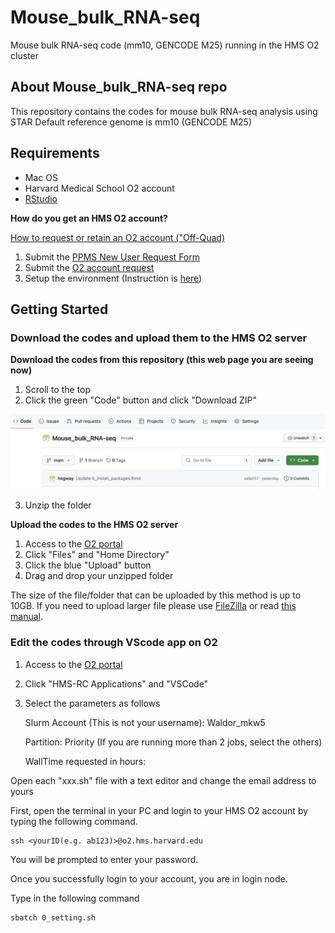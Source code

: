 # Mouse_bulk_RNA-seq
Mouse bulk RNA-seq code (mm10, GENCODE M25) running in the HMS O2 cluster

## About Mouse_bulk_RNA-seq repo

This repository contains the codes for mouse bulk RNA-seq analysis using STAR
Default reference genome is mm10 (GENCODE M25)

## Requirements

* Mac OS
* Harvard Medical School O2 account
* [RStudio](https://posit.co/download/rstudio-desktop/)

**How do you get an HMS O2 account?**

[How to request or retain an O2 account ("Off-Quad)](https://harvardmed.atlassian.net/wiki/spaces/O2/pages/1918304257/How+to+request+or+retain+an+O2+account#%E2%80%9COff-Quad%E2%80%9D-(HMS-affiliate-hospital/institution)-Labs:)

1. Submit the [PPMS New User Request Form](https://ppms.us/harvard-hms/vdoc/?cont=on&pf=11&docid=30)
2. Submit the [O2 account request](https://harvardmed.service-now.com/stat?id=service_catalog_cards&sys_id=5165e1dbdb209050b642f27139961979&sysparm_category=991a7f2edb890c10b642f2713996196a&sysparm_catcardid=a5051476db0d0c10b642f2713996198d)
3. Setup the environment (Instruction is [here](https://www.dropbox.com/scl/fi/ghvubyrevu8w2oqd3yr98/20210107_HMSO2Setting.docx?rlkey=kkeepe31hgu3dp2mt7lv8g6qe&dl=0))

## Getting Started

### Download the codes and upload them to the HMS O2 server

**Download the codes from this repository (this web page you are seeing now)**

1. Scroll to the top
2. Click the green "Code" button and click "Download ZIP"

![1](/assets/images/1.png)

3. Unzip the folder

**Upload the codes to the HMS O2 server**

1. Access to the [O2 portal](https://o2portal.rc.hms.harvard.edu)
2. Click "Files" and "Home Directory"
3. Click the blue "Upload" button
4. Drag and drop your unzipped folder

The size of the file/folder that can be uploaded by this method is up to 10GB. If you need to upload larger file please use [FileZilla](https://filezilla-project.org/) or read [this manual](https://harvardmed.atlassian.net/wiki/spaces/O2/pages/1588662157/File+Transfer#Graphical-tools).

### Edit the codes through VScode app on O2

1. Access to the [O2 portal](https://o2portal.rc.hms.harvard.edu)
2. Click "HMS-RC Applications" and "VSCode"
3. Select the parameters as follows

   Slurm Account (This is not your username): Waldor_mkw5
   
   Partition: Priority (If you are running more than 2 jobs, select the others)
   
   WallTime requested in hours: 

Open each "xxx.sh" file with a text editor and change the email address to yours


First, open the terminal in your PC and login to your HMS O2 account by typing the following command.
```
ssh <yourID(e.g. ab123)>@o2.hms.harvard.edu
```
You will be prompted to enter your password.

Once you successfully login to your account, you are in login node.

Type in the following command

```
sbatch 0_setting.sh
```



